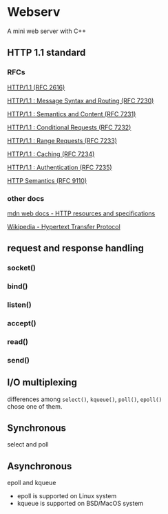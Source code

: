 # Webserv
A mini web server with C++

## HTTP 1.1 standard
### RFCs
[HTTP/1.1 (RFC 2616)](https://www.rfc-editor.org/rfc/rfc2616.html)

[HTTP/1.1 : Message Syntax and Routing (RFC 7230)](https://www.rfc-editor.org/rfc/rfc7230.html)

[HTTP/1.1 : Semantics and Content (RFC 7231)](https://www.rfc-editor.org/rfc/rfc7231.html)

[HTTP/1.1 : Conditional Requests (RFC 7232)](https://www.rfc-editor.org/rfc/rfc7232.html)

[HTTP/1.1 : Range Requests (RFC 7233)](https://www.rfc-editor.org/rfc/rfc7233.html)

[HTTP/1.1 : Caching (RFC 7234)](https://www.rfc-editor.org/rfc/rfc7234.html)

[HTTP/1.1 : Authentication (RFC 7235)](https://www.rfc-editor.org/rfc/rfc7235.html)

[HTTP Semantics (RFC 9110)](https://www.rfc-editor.org/rfc/rfc9110.html)

### other docs
[mdn web docs - HTTP resources and specifications](https://developer.mozilla.org/en-US/docs/Web/HTTP/Resources_and_specifications)

[Wikipedia - Hypertext Transfer Protocol](https://en.wikipedia.org/wiki/Hypertext_Transfer_Protocol#HTTP/1.1_request_messages)


## request and response handling

### socket()

### bind()

### listen()

### accept()

### read()

### send()


## I/O multiplexing
differences among `select()`, `kqueue()`, `poll()`, `epoll()`  
chose one of them.  
## Synchronous  
select and poll

## Asynchronous
epoll and kqueue
- epoll is supported on Linux system  
- kqueue is supported on BSD/MacOS system  

